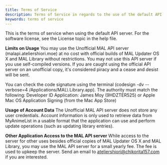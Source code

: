 ```yaml
---
title: Terms of Service
description: Terms of Service in regards to the use of the default API server.
keywords: terms of service
---
```

This is the terms of service when using the default API server. For the software license, see the License topic in the help file.

**Limits on Usage** You may use the Unofficial MAL API server (malapi.ateliershiori.moe) at no cost with official builds of MAL Updater OS X and MAL Library without restrictions. You may not use this API server if you use self-compiled versions. If you are caught using the official API server on an unofficial copy, it's considered piracy and a cease and desist will be sent.

You can check the code signature using the terminal (codesign -dv --verbose=4 /Applications/MAL\ Library.app). The authority must match the following: Developer ID Application: James Moy (9HDZTER525) or Apple Mac OS Application Signing (from the Mac App Store)

**Usage of Account Data** The Unofficial MAL API server does not store any user credentials. Account information is only used to retrieve data from MyAnimeList in a usable format that the application can use and perform update operations (such as updating library entries).

**Other Application Access to the MAL API server** While access to the server for other uses besides official copies of MAL Updater OS X and MAL Library, you may use the MAL API server for a small yearly fee. The fee is used to upkeep the server. Send an email to ateliershiori@chikorita157.com if you are interested. 

